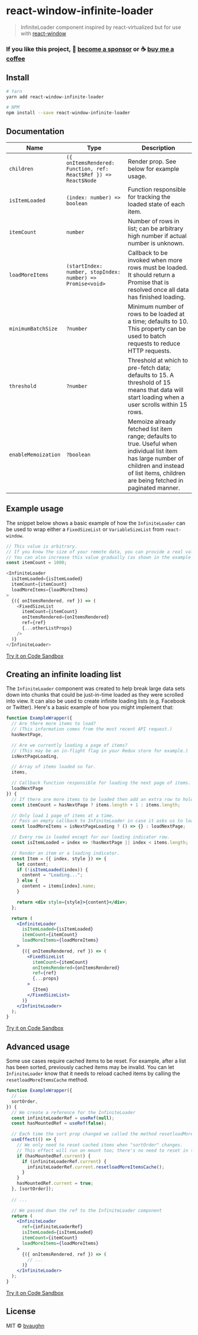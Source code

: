 # react-window-infinite-loader

> InfiniteLoader component inspired by react-virtualized but for use with [react-window](https://github.com/bvaughn/react-window/)

### If you like this project, 🎉 [become a sponsor](https://github.com/sponsors/bvaughn/) or ☕ [buy me a coffee](http://givebrian.coffee/)

## Install

```bash
# Yarn
yarn add react-window-infinite-loader

# NPM
npm install --save react-window-infinite-loader
```

## Documentation

| Name | Type | Description |
| --- | --- | --- |
| `children` | `({ onItemsRendered: Function, ref: React$Ref }) => React$Node` | Render prop. See below for example usage. | 
| `isItemLoaded` | `(index: number) => boolean` | Function responsible for tracking the loaded state of each item. |
| `itemCount` | `number` | Number of rows in list; can be arbitrary high number if actual number is unknown. |
| `loadMoreItems` | `(startIndex: number, stopIndex: number) => Promise<void>` | Callback to be invoked when more rows must be loaded. It should return a Promise that is resolved once all data has finished loading. |
| `minimumBatchSize` | `?number` | Minimum number of rows to be loaded at a time; defaults to 10. This property can be used to batch requests to reduce HTTP requests. |
| `threshold` | `?number` | Threshold at which to pre-fetch data; defaults to 15. A threshold of 15 means that data will start loading when a user scrolls within 15 rows. |
| `enableMemoization` | `?boolean` | Memoize already fetched list item range; defaults to true. Useful when individual list item has large number of children and instead of list items, children are being fetched in paginated manner.

## Example usage

The snippet below shows a basic example of how the `InfiniteLoader` can be used to wrap either a `FixedSizeList` or `VariableSizeList` from `react-window`.

```js
// This value is arbitrary.
// If you know the size of your remote data, you can provide a real value.
// You can also increase this value gradually (as shown in the example below).
const itemCount = 1000;

<InfiniteLoader
  isItemLoaded={isItemLoaded}
  itemCount={itemCount}
  loadMoreItems={loadMoreItems}
>
  {({ onItemsRendered, ref }) => (
    <FixedSizeList
      itemCount={itemCount}
      onItemsRendered={onItemsRendered}
      ref={ref}
      {...otherListProps}
    />
  )}
</InfiniteLoader>
```

[Try it on Code Sandbox](https://codesandbox.io/s/5wqo7z2np4)

##  Creating an infinite loading list

The `InfiniteLoader` component was created to help break large data sets down into chunks that could be just-in-time loaded as they were scrolled into view.
It can also be used to create infinite loading lists (e.g. Facebook or Twitter).
Here's a basic example of how you might implement that:

```jsx
function ExampleWrapper({
  // Are there more items to load?
  // (This information comes from the most recent API request.)
  hasNextPage,

  // Are we currently loading a page of items?
  // (This may be an in-flight flag in your Redux store for example.)
  isNextPageLoading,

  // Array of items loaded so far.
  items,

  // Callback function responsible for loading the next page of items.
  loadNextPage
}) {
  // If there are more items to be loaded then add an extra row to hold a loading indicator.
  const itemCount = hasNextPage ? items.length + 1 : items.length;

  // Only load 1 page of items at a time.
  // Pass an empty callback to InfiniteLoader in case it asks us to load more than once.
  const loadMoreItems = isNextPageLoading ? () => {} : loadNextPage;

  // Every row is loaded except for our loading indicator row.
  const isItemLoaded = index => !hasNextPage || index < items.length;

  // Render an item or a loading indicator.
  const Item = ({ index, style }) => {
    let content;
    if (!isItemLoaded(index)) {
      content = "Loading...";
    } else {
      content = items[index].name;
    }

    return <div style={style}>{content}</div>;
  };

  return (
    <InfiniteLoader
      isItemLoaded={isItemLoaded}
      itemCount={itemCount}
      loadMoreItems={loadMoreItems}
    >
      {({ onItemsRendered, ref }) => (
        <FixedSizeList
          itemCount={itemCount}
          onItemsRendered={onItemsRendered}
          ref={ref}
          {...props}
        >
          {Item}
        </FixedSizeList>
      )}
    </InfiniteLoader>
  );
}
```

[Try it on Code Sandbox](https://codesandbox.io/s/x70ly749rq)

## Advanced usage

Some use cases require cached items to be reset. For example, after a list has been sorted, previously cached items may be invalid. You can let `InfiniteLoader` know that it needs to reload cached items by calling the `resetloadMoreItemsCache` method.

```jsx
function ExampleWrapper({
  // ...
  sortOrder,
}) {
  // We create a reference for the InfiniteLoader
  const infiniteLoaderRef = useRef(null);
  const hasMountedRef = useRef(false);

  // Each time the sort prop changed we called the method resetloadMoreItemsCache to clear the cache
  useEffect(() => {
    // We only need to reset cached items when "sortOrder" changes.
    // This effect will run on mount too; there's no need to reset in that case.
    if (hasMountedRef.current) {
      if (infiniteLoaderRef.current) {
        infiniteLoaderRef.current.resetloadMoreItemsCache();
      }
    }
    hasMountedRef.current = true;
  }, [sortOrder]);
  
  // ...

  // We passed down the ref to the InfiniteLoader component
  return (
    <InfiniteLoader
      ref={infiniteLoaderRef}
      isItemLoaded={isItemLoaded}
      itemCount={itemCount}
      loadMoreItems={loadMoreItems}
    >
      {({ onItemsRendered, ref }) => (
        // ...
      )}
    </InfiniteLoader>
  );
}
```

[Try it on Code Sandbox](https://codesandbox.io/embed/lucid-tree-7wnrq)

## License

MIT © [bvaughn](https://github.com/bvaughn)
